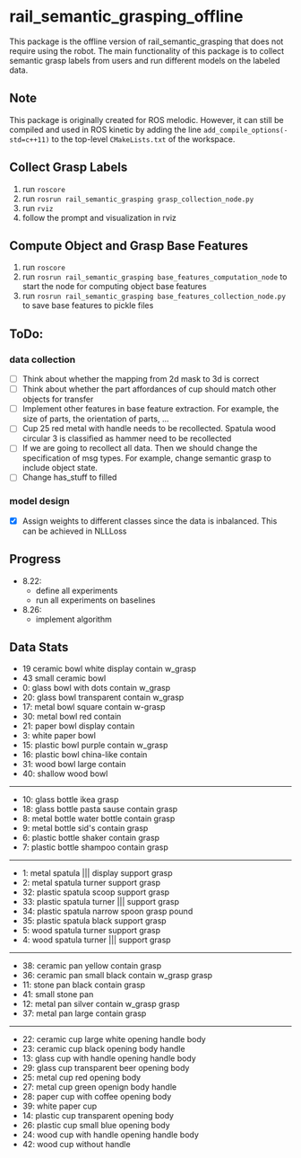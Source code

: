 # rail_semantic_grasping_offline

This package is the offline version of rail_semantic_grasping that does not require using the robot. The main 
functionality of this package is to collect semantic grasp labels from users and run different models on the labeled
data. 

## Note
This package is originally created for ROS melodic. However, it can still be compiled and used in ROS kinetic by adding
the line `add_compile_options(-std=c++11)` to the top-level `CMakeLists.txt` of the workspace.

## Collect Grasp Labels
1. run `roscore`
2. run `rosrun rail_semantic_grasping grasp_collection_node.py`
3. run `rviz`
4. follow the prompt and visualization in rviz

## Compute Object and Grasp Base Features
1. run `roscore`
2. run `rosrun rail_semantic_grasping base_features_computation_node` to start the node for computing object base features
3. run `rosrun rail_semantic_grasping base_features_collection_node.py` to save base features to pickle files

## ToDo:
### data collection
- [ ] Think about whether the mapping from 2d mask to 3d is correct
- [ ] Think about whether the part affordances of cup should match other objects for transfer
- [ ] Implement other features in base feature extraction. For example, the size of parts, the orientation of parts, ...
- [ ] Cup 25 red metal with handle needs to be recollected. Spatula wood circular 3 is classified as hammer need to 
be recollected
- [ ] If we are going to recollect all data. Then we should change the specification of msg types. For example, change
semantic grasp to include object state.
- [ ] Change has_stuff to filled
### model design
- [x] Assign weights to different classes since the data is inbalanced. This can be achieved in NLLLoss

## Progress

- 8.22: 
    - define all experiments
    - run all experiments on baselines
- 8.26:
    - implement algorithm
    
## Data Stats

* 19 ceramic bowl white display contain w_grasp
* 43 small ceramic bowl
* 0: glass bowl with dots contain w_grasp
* 20: glass bowl transparent contain w_grasp
* 17: metal bowl square contain w-grasp
* 30: metal bowl red contain
* 21: paper bowl display contain
* 3: white paper bowl
* 15: plastic bowl purple contain w_grasp
* 16: plastic bowl china-like contain
* 31: wood bowl large contain
* 40: shallow wood bowl 
---
* 10: glass bottle ikea grasp
* 18: glass bottle pasta sause contain grasp
* 8: metal bottle water bottle contain grasp
* 9: metal bottle sid's contain grasp
* 6: plastic bottle shaker contain grasp
* 7: plastic bottle shampoo contain grasp
---
* 1: metal spatula ||| display support grasp
* 2: metal spatula turner support grasp
* 32: plastic spatula scoop support grasp
* 33: plastic spatula turner ||| support grasp
* 34: plastic spatula narrow spoon grasp pound
* 35: plastic spatula black support grasp
* 5: wood spatula turner support grasp
* 4: wood spatula turner ||| support grasp
---
* 38: ceramic pan yellow contain grasp
* 36: ceramic pan small black contain w_grasp grasp
* 11: stone pan black contain grasp
* 41: small stone pan
* 12: metal pan silver contain w_grasp grasp
* 37: metal pan large contain grasp
---
* 22: ceramic cup large white opening handle body
* 23: ceramic cup black opening body handle
* 13: glass cup with handle opening handle body
* 29: glass cup transparent beer opening body
* 25: metal cup red opening body
* 27: metal cup green openign body handle
* 28: paper cup with coffee opening body
* 39: white paper cup 
* 14: plastic cup transparent opening body
* 26: plastic cup small blue opening body
* 24: wood cup with handle opening handle body
* 42: wood cup without handle

